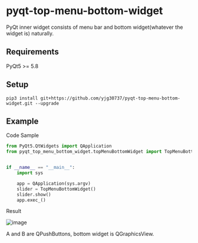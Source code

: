 # pyqt-top-menu-bottom-widget
PyQt inner widget consists of menu bar and bottom widget(whatever the widget is) naturally.

## Requirements
PyQt5 >= 5.8

## Setup
```pip3 install git+https://github.com/yjg30737/pyqt-top-menu-bottom-widget.git --upgrade```

## Example
Code Sample
```python
from PyQt5.QtWidgets import QApplication
from pyqt_top_menu_bottom_widget.topMenuBottomWidget import TopMenuBottomWidget


if __name__ == "__main__":
    import sys

    app = QApplication(sys.argv)
    slider = TopMenuBottomWidget()
    slider.show()
    app.exec_()
```

Result

![image](https://user-images.githubusercontent.com/55078043/148882447-83df7ecb-9a35-4d6b-8c66-a625d9ae60ef.png)

A and B are QPushButtons, bottom widget is QGraphicsView.
